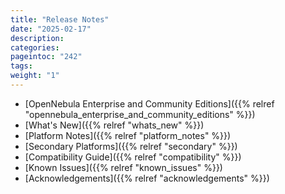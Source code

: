 ```yaml
---
title: "Release Notes"
date: "2025-02-17"
description:
categories:
pageintoc: "242"
tags:
weight: "1"
---
```


<a id="rn"></a>

<!--# Release Notes 7.0 -->

* [OpenNebula Enterprise and Community Editions]({{% relref "opennebula_enterprise_and_community_editions" %}})
* [What's New]({{% relref "whats_new" %}})
* [Platform Notes]({{% relref "platform_notes" %}})
* [Secondary Platforms]({{% relref "secondary" %}})
* [Compatibility Guide]({{% relref "compatibility" %}})
* [Known Issues]({{% relref "known_issues" %}})
* [Acknowledgements]({{% relref "acknowledgements" %}})
